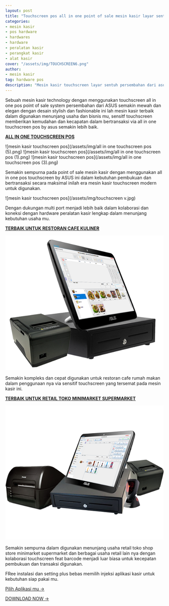 ```yaml
---
layout: post
title: "Touchscreen pos all in one point of sale mesin kasir layar sentuh terbaru modern"
categories: 
- mesin kasir
- pos hardware
- hardwares
- hardware
- peralatan kasir
- perangkat kasir
- alat kasir
cover: "/assets/img/TOUCHSCREEN6.png"
author:
- mesin kasir
tag: hardware pos
description: "Mesin kasir touchscreen layar sentuh persembahan dari asus semakin mewah dengan desain slim fashionable modern untuk usaha mu"
---
```

Sebuah mesin kasir technology dengan menggunakan touchscreen all in one pos point of sale system persembahan dari ASUS semakin mewah dan elegan dengan desain stylish dan fashionable ini lah mesin kasir terbaik dalam digunakan menunjang usaha dan bisnis mu, sensitf touchscreen memberikan kemudahan dan kecapatan dalam bertransaksi via all in one touchscreen pos by asus semakin lebih baik. 

**[ALL IN ONE TOUCHSCREEN POS](/mesinkasir/2020/04/03/touchscreen.html)**

 ![mesin kasir touchscreen pos](/assets/img/all in one touchscreen pos (5).png)
 ![mesin kasir touchscreen pos](/assets/img/all in one touchscreen pos (1).png)
  ![mesin kasir touchscreen pos](/assets/img/all in one touchscreen pos (3).png)

Semakin sempurna pada point of sale mesin kasir dengan menggunakan all in one pos touchscreen by ASUS ini dalam kebutuhan pembukuan dan bertransaksi secara maksimal inilah era mesin kasir touchscreen modern untuk digunakan.

 ![mesin kasir touchscreen pos](/assets/img/touchscreen v.jpg)

 Dengan dukungan multi port menjadi lebih baik dalam kolaborasi dan koneksi dengan hardware peralatan kasir lengkap dalam menunjang kebutuhan usaha mu.

**[TERBAIK UNTUK RESTORAN CAFE KULINER](/mesinkasir/2020/04/03/touchscreen.html)**

  ![mesin kasir touchscreen pos](/assets/img/TOUCHSCREEN3.png)

Semakin kompleks dan cepat digunakan untuk restoran cafe rumah makan dalam penggunaan nya via sensitif touchscreen yang tersemat pada mesin kasir ini.

**[TERBAIK UNTUK RETAIL TOKO MINIMARKET SUPERMARKET](/mesinkasir/2020/04/03/touchscreen.html)**

  ![mesin kasir touchscreen pos](/assets/img/TOUCHSCREEN6.png)

Semakin sempurna dalam digunakan menunjang usaha retail toko shop store minimarket supermarket dan berbagai usaha retail lain nya dengan kolaborasi touchscreen feat barcode menjadi luar biasa untuk kecepatan pembukuan dan transaksi digunakan.

FRee instalasi dan setting plus bebas memilih injeksi aplikasi kasir untuk kebutuhan siap pakai mu.

[Pilih Aplikasi mu →](/app)

[DOWNLOAD NOW →](https://mesinkasir.github.io/e-catalog/TOUCHSCREEN%20POS.pdf)